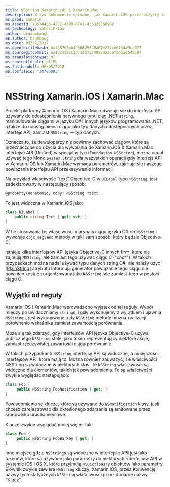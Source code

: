 ```yaml
---
title: NSString Xamarin.iOS i Xamarin.Mac
description: W tym dokumencie opisano, jak Xamarin.iOS przezroczysty konwertuje NSString obiektów C# obiektów string, jeśli tak nie jest.
ms.prod: xamarin
ms.assetid: 785744B3-42E2-4590-8F41-435325E609B9
ms.technology: xamarin-ios
author: bradumbaugh
ms.author: brumbaug
ms.date: 03/21/2017
ms.openlocfilehash: baf36700ab4d608296a9a67e234ce613da9ca077
ms.sourcegitcommit: ea1dc12a3c2d7322f234997daacbfdb6ad542507
ms.translationtype: MT
ms.contentlocale: pl-PL
ms.lasthandoff: 06/05/2018
ms.locfileid: "34786093"
---
```

# <a name="nsstring-in-xamarinios-and-xamarinmac"></a>NSString Xamarin.iOS i Xamarin.Mac

Projekt platformy Xamarin.iOS i Xamarin.Mac odwołuje się do interfejsu API używany do udostępnienia natywnego typu ciąg .NET `string`, manipulowanie ciągami w języku C# i innych języków programowania .NET, a także do udostępnienia ciągu jako typ danych udostępnianych przez interfejs API, zamiast `NSString` — typ danych.

Oznacza to, że deweloperzy nie powinny zachować ciągów, które są przeznaczone do użycia dla wywołania do Xamarin.iOS & Xamarin.Mac interfejsu API (Unified) w specjalny typ (`Foundation.NSString`), można nadal używać tego Mono `System.String` dla wszystkich operacji gdy Interfejs API w Xamarin.iOS lub Xamarin.Mac wymaga parametrów, zajmuje się naszego powiązania interfejsu API przekazywanie informacji.

Na przykład właściwość "text" Objective-C w `UILabel` typu `NSString`, jest zadeklarowany w następujący sposób:

```objc
@property(nonatomic, copy) NSString *text
```

To jest widoczna w Xamarin.iOS jako:

```csharp
class UILabel {
    public string Text { get; set; }
}
```

W tle stosowania tej właściwości marshals ciągu języka C# do `NSString` i wywołuje `objc_msgSend` metody w taki sam sposób, który będzie Objective-C.

Istnieje kilka interfejsów API języka Objective-C innych firm, które nie zajmują `NSString`, ale zamiast tego używać ciągu C ("*char*"). W takich przypadkach można nadal używać typu danych string C#, ale należy użyć [[PlainString]](~/cross-platform/macios/binding/objective-c-libraries.md) atrybutu informują generator powiązanie tego ciągu nie powinien zostać zorganizowany jako `NSString`, ale zamiast tego w postaci ciągu C.

 <a name="Exceptions_to_the_Rule" />

## <a name="exceptions-to-the-rule"></a>Wyjątki od reguły

Xamarin.iOS i Xamarin.Mac wprowadzono wyjątek od tej reguły. Wybór między po uwidaczniamy `string`s, i gdy wykonujemy z wyjątkiem i ujawnia `NSString`s, jest wykonywane, gdy `NSString` metody można realizacji porównanie wskaźnika zamiast zawartością porównania.

Może się tak zdarzyć, gdy interfejsów API języka Objective-C używa publicznego `NSString` stałej jako token reprezentujący niektóre akcje, zamiast rzeczywistej zawartości ciągu porównanie.

W takich przypadkach `NSString` interfejsy API są widoczne, a mniejszości interfejsów API, które mają to. Można również zauważyć, że właściwości NSString są widoczne w niektórych klas. Te `NSString` właściwości są widoczne dla elementów, takich jak powiadomienia. Te są właściwości zwykle wyglądać następująco:

```csharp
class Foo {
     public NSString FooNotification { get; }
}
```
Powiadomienia są klucze, które są używane do `NSNotification` klasy, jeśli chcesz zarejestrować dla określonego zdarzenia są emitowane przez środowisko uruchomieniowe.

Klucze zwykle wyglądać mniej więcej tak:

```csharp
class Foo {
     public NSString FooBarKey { get; }
}
```

Inne miejsce gdzie `NSString`s są widoczne w interfejsie API jest jako tokenów, które są używane jako parametry do niektórych interfejsów API w systemie iOS i OS X, które przyjmują `NSDictionary` obiektów jako parametry. Słownik zwykle zawiera `NSString` kluczy. Xamarin.iOS, przez Konwencję, nazwy tych statycznych `NSString` właściwości przez dodanie nazwy "Klucz".
